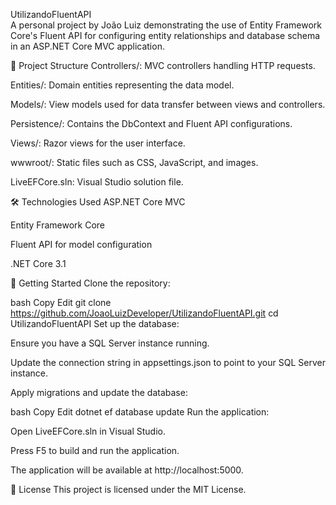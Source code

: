 UtilizandoFluentAPI
<br />
A personal project by João Luiz demonstrating the use of Entity Framework Core's Fluent API for configuring entity relationships and database schema in an ASP.NET Core MVC application.

📁 Project Structure
Controllers/: MVC controllers handling HTTP requests.

Entities/: Domain entities representing the data model.

Models/: View models used for data transfer between views and controllers.

Persistence/: Contains the DbContext and Fluent API configurations.

Views/: Razor views for the user interface.

wwwroot/: Static files such as CSS, JavaScript, and images.

LiveEFCore.sln: Visual Studio solution file.

🛠️ Technologies Used
ASP.NET Core MVC

Entity Framework Core

Fluent API for model configuration

.NET Core 3.1

🚀 Getting Started
Clone the repository:

bash
Copy
Edit
git clone https://github.com/JoaoLuizDeveloper/UtilizandoFluentAPI.git
cd UtilizandoFluentAPI
Set up the database:

Ensure you have a SQL Server instance running.

Update the connection string in appsettings.json to point to your SQL Server instance.

Apply migrations and update the database:

bash
Copy
Edit
dotnet ef database update
Run the application:

Open LiveEFCore.sln in Visual Studio.

Press F5 to build and run the application.

The application will be available at http://localhost:5000.

📄 License
This project is licensed under the MIT License.
